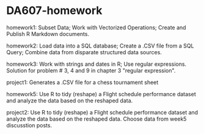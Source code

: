 # DA607-homework
homework1: Subset Data; Work with Vectorized Operations; Create and Publish R Markdown documents.

homework2: Load data into a SQL database; Create a .CSV file from a SQL Query; Combine data from disparate structured data sources.

homework3: Work with strings and dates in R; Use regular expressions. Solution for problem # 3, 4 and 9 in chapter 3 "regular expression".

project1: Generates a .CSV file for a chess tournament sheet

homework5: Use R to tidy (reshape) a Flight schedule performance dataset and analyze the data based on the reshaped data.

project2: Use R to tidy (reshape) a Flight schedule performance dataset and analyze the data based on the reshaped data. Choose data from week5 discusstion posts.
